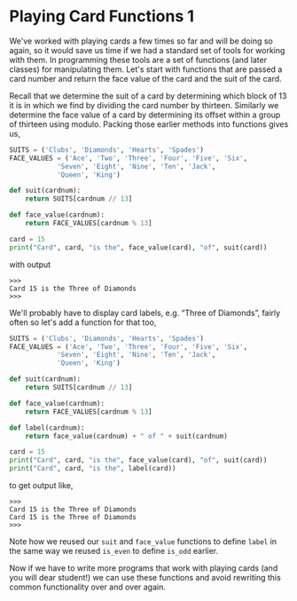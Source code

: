 # Playing Card Functions 1

We've worked with playing cards a few times so far and will be doing so
again, so it would save us time if we had a standard set of tools for
working with them. In programming these tools are a set of functions
(and later classes) for manipulating them. Let's start with functions
that are passed a card number and return the face value of the card and
the suit of the card.

Recall that we determine the suit of a card by determining which block
of 13 it is in which we find by dividing the card number by thirteen.
Similarly we determine the face value of a card by determining its
offset within a group of thirteen using modulo. Packing those earlier
methods into functions gives us,

```python
SUITS = ('Clubs', 'Diamonds', 'Hearts', 'Spades')
FACE_VALUES = ('Ace', 'Two', 'Three', 'Four', 'Five', 'Six',
            'Seven', 'Eight', 'Nine', 'Ten', 'Jack',
            'Queen', 'King')

def suit(cardnum):
    return SUITS[cardnum // 13]

def face_value(cardnum):
    return FACE_VALUES[cardnum % 13]

card = 15
print("Card", card, "is the", face_value(card), "of", suit(card))
```     

with output

```plaintext
>>> 
Card 15 is the Three of Diamonds
>>> 
```
We'll probably have to display card labels, e.g. “Three of Diamonds”,
fairly often so let's add a function for that too,

```python
SUITS = ('Clubs', 'Diamonds', 'Hearts', 'Spades')
FACE_VALUES = ('Ace', 'Two', 'Three', 'Four', 'Five', 'Six',
            'Seven', 'Eight', 'Nine', 'Ten', 'Jack',
            'Queen', 'King')

def suit(cardnum):
    return SUITS[cardnum // 13]

def face_value(cardnum):
    return FACE_VALUES[cardnum % 13]

def label(cardnum):
    return face_value(cardnum) + " of " + suit(cardnum)

card = 15
print("Card", card, "is the", face_value(card), "of", suit(card))
print("Card", card, "is the", label(card))
```     

to get output like,

```plaintext
>>> 
Card 15 is the Three of Diamonds
Card 15 is the Three of Diamonds
>>> 
```

Note how we reused our `suit` and `face_value` functions to
define `label` in the same way we reused `is_even` to
define `is_odd` earlier.

Now if we have to write more programs that work with playing cards (and
you will dear student!) we can use these functions and avoid rewriting
this common functionality over and over again.
